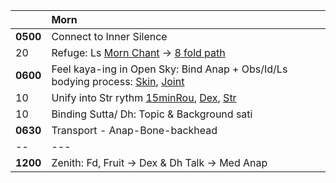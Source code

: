 |  | Morn                                                                  |
| :------- | :----------------------------------------------------------------------- |
| **0500** | Connect to Inner Silence |
| 20 | Refuge: Ls [Morn Chant](https://www.dhammatalks.org/chant_index.html) -> [8 fold path](https://github.com/ThanhNguyen24590/Process/blob/main/README.md)  |
| **0600** | Feel kaya-ing in Open Sky: Bind Anap + Obs/Id/Ls bodying process: [Skin](https://github.com/ThanhNguyen24590/Process/blob/main/Body/HygMsg.md), [Joint](https://github.com/ThanhNguyen24590/Process/blob/main/Body/DexL.md)                |
| 10 | Unify into Str rythm  [15minRou](https://github.com/ThanhNguyen24590/Process/blob/main/Body/15minRou.md), [Dex](https://github.com/ThanhNguyen24590/Process/blob/main/Body/Dex.md), [Str](https://github.com/ThanhNguyen24590/Process/blob/main/Body/Str.md) |
| 10 | Binding Sutta/ Dh: Topic & Background sati|
| **0630** | Transport - Anap-Bone-backhead                                                               |
| -- | ---|
| **1200** | Zenith: Fd, Fruit -> Dex & Dh Talk -> Med Anap |






